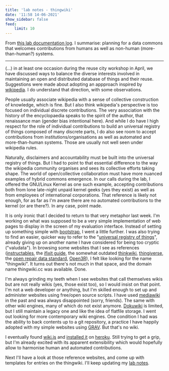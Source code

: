 ```yaml
---
title: 'lab notes - thingwiki'
date: '11:58 14-06-2021'
show_sidebar: false
feed:
    limit: 10
---
```


From [this lab documentation log](https://github.com/reuse-city/lab/blob/main/prototypes/universal-registry/README.md). I summarise: planning for a data commons that welcomes contributions from humans as well as non-human (more-than-human?) systems.

---

(...) in at least one occasion during the reuse city workshop in April, we have discussed ways to balance the diverse interests involved in maintaining an open and distributed database of things and their reuse. Suggestions were made about adopting an appproach inspired by [wikipedia](https://wikipedia.org). I do understand that direction, with some observations.

People usually associate wikipedia with a sense of collective construction of knowledge, which is fine. But I also think wikipedia's perspective is too focused on individual discrete contributions. The very association with the history of the encyclopaedia speaks to the spirit of the author, that renaissance man (gender bias intentional here). And while I do have I high respect for the role of individual contributions to build an universal registry of things composed of many discrete parts, I do also see room to accept contributions from institutions/organisations as well as automated and more-than-human systems. Those are usually not well seen under wikipedia rules.

Naturally, disclaimers and accountability must be built into the universal registry of things. But I had to point to that essential difference to the way the wikipedia community organises and sees its collective efforts taking shape. The world of open/collective collaboration must have more nuanced examples of hybrid commons emergence. In our calls during the lab, I offered the GNU/Linux Kernel as one such example, accepting contributions both from lone late-night unpaid kernel geeks (yes they exist) as well as from employees of international corporations. That reference is likely not enough, for as far as I'm aware there are no automated contributions to the kernel (or are there?). In any case, point made.

It is only ironic that I decided to return to that very metaphor last week. I'm working on what was supposed to be a very simple implementation of web pages to display in the screen of my evaluation interface. Instead of setting up something simple with [bootstrap](https://getbootstrap.com/), I went a little further. I was also trying to find an easier, quicker way to refer to the "[universal registry of things](https://is.efeefe.me/concepts/universal-registry-things)", already giving up on another name I have considered for being too cryptic ("valudata"). In browsing some websites that I see as references ([instructables](https://www.instructables.com/), the [ifixit guide](https://www.ifixit.com/Guide), the somewhat outdated [thinkwiki](http://thinkwiki.org/wiki/), [thingiverse](https://www.thingiverse.com/), the [open repair data standard](https://openrepair.org/open-data/open-standard/), [Open3R](https://github.com/DsposalTom/Open3R)), I felt like looking for the name "thingwiki". It turns out there's not much in that space, and the domain name thingwiki.cc was available. Done.

I'm always grinding my teeth when I see websites that call themselves wikis but are not really wikis (yes, those exist too), so I would insist on that point. I'm not a web developer or anything, but I'm skilled enough to set up and administer websites using free/open source scripts. I have used [mediawiki](https://www.mediawiki.org/) in the past and was always disappointed (sorry, friends). The same with other wiki engines, many of which do not exist anymore. [Dokuwiki](https://www.dokuwiki.org/dokuwiki) is limited, but I still maintain a legacy one and like the idea of flatfile storage. I went out looking for more contemporary wiki engines. One condition I had was the ability to back contents up to a git repository, a practice I have happily adopted with my simple websites using [GRAV](https://getgrav.org/). But that's no wiki.

I eventually found [wiki.js](https://js.wiki/) and [installed it](https://thingwiki.herokuapp.com/) on [heroku](https://www.heroku.com/). Still trying to get a grip, but I'm already excited with its apparent extensibility which would hopefully allow to harmonise human and automated contributions.

Next I'll have a look at those reference websites, and come up with templates for entries on the thingwiki. I'll keep updating my [lab notes](https://github.com/reuse-city/lab/tree/main/prototypes/universal-registry).